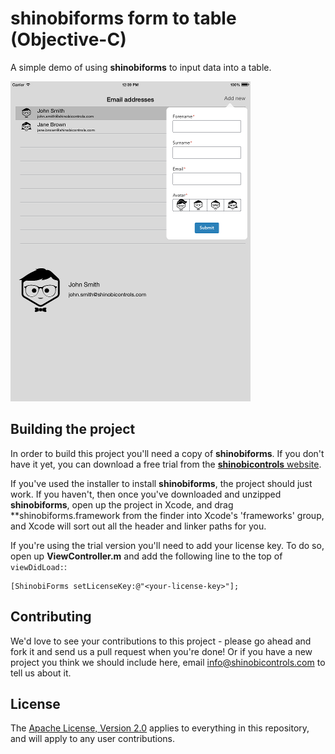 shinobiforms form to table (Objective-C)
=====================

A simple demo of using **shinobiforms** to input data into a table.

![Screenshot](screenshot.png?raw=true)

Building the project
------------------

In order to build this project you'll need a copy of **shinobiforms**. If you don't have it yet, you can download a free trial from the [**shinobicontrols** website](https://www.shinobicontrols.com/).

If you've used the installer to install **shinobiforms**, the project should just work. If you haven't, then once you've downloaded and unzipped **shinobiforms**, open up the project in Xcode, and drag **shinobiforms.framework from the finder into Xcode's 'frameworks' group, and Xcode will sort out all the header and linker paths for you.

If you're using the trial version you'll need to add your license key. To do so, open up **ViewController.m** and add the following line to the top of `viewDidLoad:`:

    [ShinobiForms setLicenseKey:@"<your-license-key>"];

Contributing
------------

We'd love to see your contributions to this project - please go ahead and fork it and send us a pull request when you're done! Or if you have a new project you think we should include here, email info@shinobicontrols.com to tell us about it.

License
-------

The [Apache License, Version 2.0](license.txt) applies to everything in this repository, and will apply to any user contributions.

